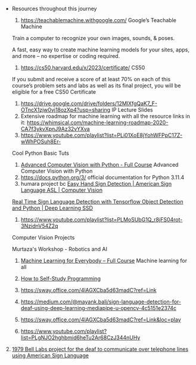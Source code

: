 - Resources throughout this journey
    1. https://teachablemachine.withgoogle.com/	Google’s Teachable Machine
    
    Train a computer to recognize your own images, sounds, & poses.
    
    A fast, easy way to create machine learning models for your sites, apps, and more – no expertise or coding required.
    
    1. https://cs50.harvard.edu/x/2023/certificate/	CS50
    
    If you submit and receive a score of at least 70% on each of this course’s problem sets and labs as well as its final project, you will be eligible for a free CS50 Certificate
    
    1. https://drive.google.com/drive/folders/12MIXfgQaK7_F-OTncX1zjw0vj18ozXp4?usp=sharing	IP Lecture Slides
    2. Extensive roadmap for machine learning with all the resource links in it: https://whimsical.com/machine-learning-roadmap-2020-CA7f3ykvXpnJ9Az32vYXva
    3. https://www.youtube.com/playlist?list=PLi01XoE8jYohWFPpC17Z-wWhPOSuh8Er-
    
    Cool Python Basic Tuts
    
    1. [Advanced Computer Vision with Python - Full Course](https://www.youtube.com/watch?v=01sAkU_NvOY) Advanced Computer Vision with Python
    2. https://docs.python.org/3/ official documentation for Python 3.11.4
    3. humara project bc [Easy Hand Sign Detection | American Sign Language ASL | Computer Vision](https://www.youtube.com/watch?v=wa2ARoUUdU8)
    
    [Real Time Sign Language Detection with Tensorflow Object Detection and Python | Deep Learning SSD](https://www.youtube.com/watch?v=pDXdlXlaCco)
    
    1. https://www.youtube.com/playlist?list=PLMoSUbG1Q_r8jFS04rot-3NzidnV54Z2q
    
    Computer Vision Projects
    
    Murtaza's Workshop - Robotics and AI
    
    1. [Machine Learning for Everybody – Full Course](https://youtu.be/i_LwzRVP7bg) Machine learning for all
    2. [How to Self-Study Programming](https://www.youtube.com/watch?v=YpdEJgC4PGo)
    3. https://sway.office.com/4lAGXCba5d63madC?ref=Link
    4. https://medium.com/@mayank.bali/sign-language-detection-for-deaf-using-deep-learning-mediapipe-u-opencv-4c5151e2374c
    5. https://sway.office.com/4lAGXCba5d63madC?ref=Link&loc=play

    1. https://www.youtube.com/playlist?list=PLgNJO2hghbmid6heTu2Ar68CzJ344nUHy
2. [1979 Bell Labs project for the deaf to communicate over telephone lines using American Sign Language](https://www.youtube.com/watch?v=XUJWX1H8ohM)